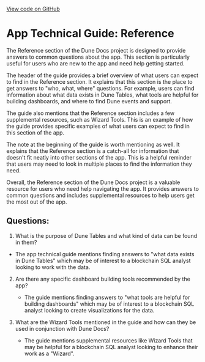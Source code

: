 [View code on GitHub](https://dune.com/docs/reference/index.md)

# App Technical Guide: Reference

The Reference section of the Dune Docs project is designed to provide answers to common questions about the app. This section is particularly useful for users who are new to the app and need help getting started. 

The header of the guide provides a brief overview of what users can expect to find in the Reference section. It explains that this section is the place to get answers to "who, what, where" questions. For example, users can find information about what data exists in Dune Tables, what tools are helpful for building dashboards, and where to find Dune events and support. 

The guide also mentions that the Reference section includes a few supplemental resources, such as Wizard Tools. This is an example of how the guide provides specific examples of what users can expect to find in this section of the app. 

The note at the beginning of the guide is worth mentioning as well. It explains that the Reference section is a catch-all for information that doesn't fit neatly into other sections of the app. This is a helpful reminder that users may need to look in multiple places to find the information they need. 

Overall, the Reference section of the Dune Docs project is a valuable resource for users who need help navigating the app. It provides answers to common questions and includes supplemental resources to help users get the most out of the app.
## Questions: 
 1. What is the purpose of Dune Tables and what kind of data can be found in them?
   - The app technical guide mentions finding answers to "what data exists in Dune Tables" which may be of interest to a blockchain SQL analyst looking to work with the data.
   
2. Are there any specific dashboard building tools recommended by the app?
   - The guide mentions finding answers to "what tools are helpful for building dashboards" which may be of interest to a blockchain SQL analyst looking to create visualizations for the data.

3. What are the Wizard Tools mentioned in the guide and how can they be used in conjunction with Dune Docs?
   - The guide mentions supplemental resources like Wizard Tools that may be helpful for a blockchain SQL analyst looking to enhance their work as a "Wizard".